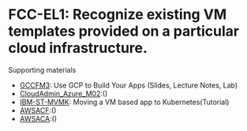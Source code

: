 # FCC-EL1: Recognize existing VM templates provided on a particular cloud infrastructure. 

Supporting materials

* [GCCFM3](../../../Materials/GCCFM3.md): Use GCP to Build Your Apps (Slides, Lecture Notes, Lab)
* [CloudAdmin_Azure_M02]():()
* [IBM-ST-MVMK](../../../Materials/IBM-ST-MVMK.md): Moving a VM based app to Kubernetes(Tutorial)
* [AWSACF]():()
* [AWSACA]():()

											
